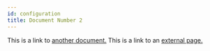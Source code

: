 ```yaml
---
id: configuration
title: Document Number 2
---
```


This is a link to [another document.](caveats.md) This is a link to an [external page.](http://www.example.com/)
